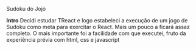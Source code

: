 Sudoku do Jojó

<B>Intro</b>
Decidi estudar TReact e logo estabeleci a execução de um jogo de Sudoku como meta para exercitar o React.
Mais um pouco a ficará assaz completo.
O mais importante foi a facilidade com que executei, fruto da experiência prévia com html, css e javascript


